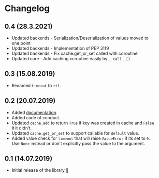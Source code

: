 # Changelog

## 0.4 (28.3.2021)

- Updated backends - Serialization/Deserialization of values moved to one point
- Updated backends - Implementation of PEP 3119
- Updated backends - Fix cache.get_or_set called with coroutine
- Updated core - Add caching coroutine easily by `__call__()`

## 0.3 (15.08.2019)

- Renamed `timeout` to `ttl`.


## 0.2 (20.07.2019)

- Added [documentation](https://rafalp.github.io/async-caches/).
- Added code of conduct.
- Updated `cache.add` to return `True` if key was created in cache and `False` it it didn't.
- Updated `cache.get_or_set` to support callable for `default` value.
- Added value check for `timeout` that will raise `ValueError` if its set to `0`. Use `None` instead or don't explicitly pass the value to the argument.


## 0.1 (14.07.2019)

- Initial release of the library 🎉